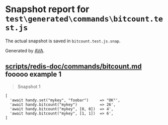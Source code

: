 # Snapshot report for `test\generated\commands\bitcount.test.js`

The actual snapshot is saved in `bitcount.test.js.snap`.

Generated by [AVA](https://ava.li).

## [scripts/redis-doc/commands/bitcount.md](../../../../scripts/redis-doc/commands/bitcount.md) fooooo example 1

> Snapshot 1

    [
      'await handy.set("mykey", "foobar")     => "OK"',
      'await handy.bitcount("mykey")          => 26',
      'await handy.bitcount("mykey", [0, 0])  => 4',
      'await handy.bitcount("mykey", [1, 1])  => 6',
    ]
